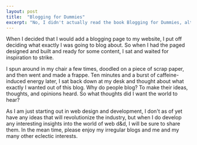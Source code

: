 ```yaml
---
layout: post
title:  "Blogging for Dummies"
excerpt: "No, I didn't actually read the book Blogging for Dummies, although I was not surprised to find that it actually did exist. Perhaps I should have read the book though, since for all that I enjoy writing, this is the first blog post I have ever written."
---
```




When I decided that I would add a blogging page to my website, I put off deciding what exactly I was going to blog about. So when I had the paged designed and built and ready for some content, I sat and waited for inspiration to strike.

I spun around in my chair a few times, doodled on a piece of scrap paper, and then went and made a frappe. Ten minutes and a burst of caffeine-induced energy later, I sat back down at my desk and thought about what exactly I wanted out of this blog. Why do people blog? To make their ideas, thoughts, and opinions heard. So what thoughts did I want the world to hear?

As I am just starting out in web design and development, I don't as of yet have any ideas that will revolutionize the industry, but when I do develop any interesting insights into the world of web d&d, I will be sure to share them. In the mean time, please enjoy my irregular blogs and me and my many other eclectic interests.

